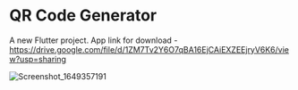 # QR Code Generator

A new Flutter project.
App link for download - https://drive.google.com/file/d/1ZM7Tv2Y6O7qBA16EjCAiEXZEEjryV6K6/view?usp=sharing

![Screenshot_1649357191](https://user-images.githubusercontent.com/70878222/162276146-ff58033d-f7ae-4539-bc2a-556bf0838c98.png)
